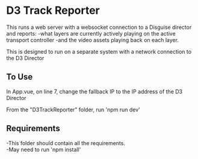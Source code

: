 # D3 Track Reporter

This runs a web server with a websocket connection to a Disguise director and reports:
-what layers are currently actively playing on the active transport controller
-and the video assets playing back on each layer.

This is designed to run on a separate system with a network connection to the D3 Director

## To Use
In App.vue, on line 7, change the fallback IP to the IP address of the D3 Director

From the "D3TrackReporter" folder, run 'npm run dev'

## Requirements
-This folder should contain all the requirements.  
-May need to run 'npm install'